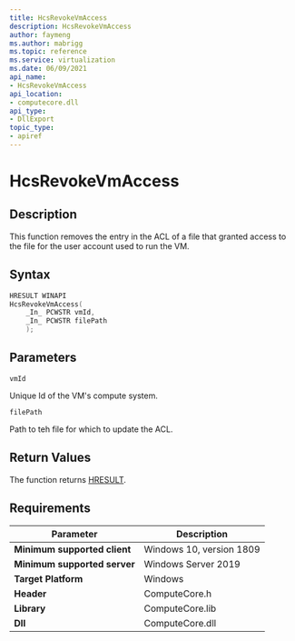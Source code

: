 ```yaml
---
title: HcsRevokeVmAccess
description: HcsRevokeVmAccess
author: faymeng
ms.author: mabrigg
ms.topic: reference
ms.service: virtualization
ms.date: 06/09/2021
api_name:
- HcsRevokeVmAccess
api_location:
- computecore.dll
api_type:
- DllExport
topic_type: 
- apiref
---
```

# HcsRevokeVmAccess

## Description

This function removes the entry in the ACL of a file that granted access to the file for the user account used to run the VM.

## Syntax

```Cpp
HRESULT WINAPI
HcsRevokeVmAccess(
    _In_ PCWSTR vmId,
    _In_ PCWSTR filePath
    );
```

## Parameters

`vmId`

Unique Id of the VM's compute system.

`filePath`

Path to teh file for which to update the ACL.

## Return Values

The function returns [HRESULT](./HCSHResult.md).

## Requirements

|Parameter|Description|
|---|---|
| **Minimum supported client** | Windows 10, version 1809 |
| **Minimum supported server** | Windows Server 2019 |
| **Target Platform** | Windows |
| **Header** | ComputeCore.h |
| **Library** | ComputeCore.lib |
| **Dll** | ComputeCore.dll |